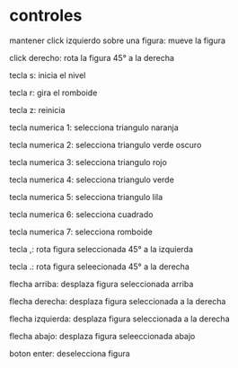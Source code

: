 # controles
mantener click izquierdo sobre una figura: mueve la figura

click derecho: rota la figura 45° a la derecha 

tecla s: inicia el nivel

tecla r: gira el romboide

tecla z: reinicia

tecla numerica 1: selecciona triangulo naranja

tecla numerica 2: selecciona triangulo verde oscuro

tecla numerica 3: selecciona triangulo rojo

tecla numerica 4: selecciona triangulo verde

tecla numerica 5: selecciona triangulo lila

tecla numerica 6: selecciona cuadrado

tecla numerica 7: selecciona romboide

tecla ,: rota figura seleccionada 45° a la izquierda

tecla .: rota figura seleecionada 45° a la derecha

flecha arriba: desplaza figura seleccionada arriba

flecha derecha: desplaza figura seleccionada a la derecha

flecha izquierda: desplaza figura seleccionada a la derecha 

flecha abajo: desplaza figura seleeccionada abajo 

boton enter: deselecciona figura 
